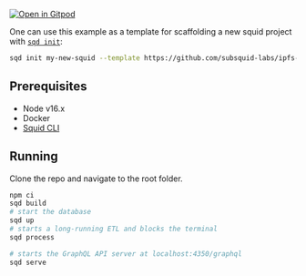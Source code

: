 
[![Open in Gitpod](https://gitpod.io/button/open-in-gitpod.svg)](https://gitpod.io/#https://github.com/subsquid-labs/multicall-example)


One can use this example as a template for scaffolding a new squid project with [`sqd init`](https://docs.subsquid.io/squid-cli/):

```bash
sqd init my-new-squid --template https://github.com/subsquid-labs/ipfs-example
```


## Prerequisites

- Node v16.x
- Docker
- [Squid CLI](https://docs.subsquid.io/squid-cli/)

## Running 

Clone the repo and navigate to the root folder.

```bash
npm ci
sqd build
# start the database
sqd up
# starts a long-running ETL and blocks the terminal
sqd process

# starts the GraphQL API server at localhost:4350/graphql
sqd serve
```
